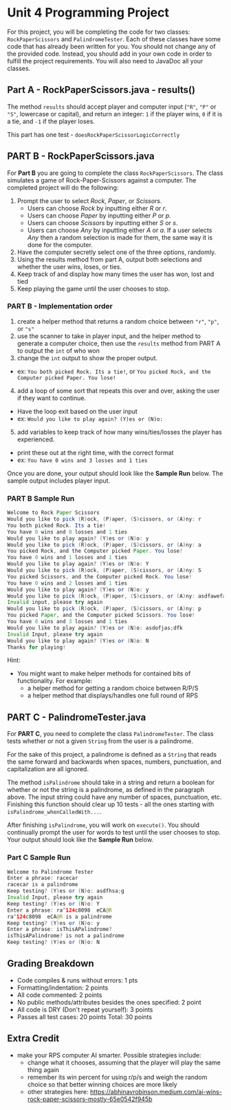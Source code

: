 # Unit 4 Programming Project

For this project, you will be completing the code for two classes: `RockPaperScissors` and `PalindromeTester`. Each of these classes have some code that has already been written for you. You should not change any of the provided code. Instead, you should add in your own code in order to fulfill the project requirements. You will also need to JavaDoc all your classes.

## Part A - RockPaperScissors.java - results()

The method `results` should accept player and computer input (`"R"`, `"P"` or `"S"`, lowercase or capital), and return an integer: `1` if the player wins, `0` if it is a tie, and `-1` if the player loses.

This part has one test - `doesRockPaperScissorLogicCorrectly`

## PART B - RockPaperScissors.java

For **Part B** you are going to complete the class `RockPaperScissors`. The class simulates a game of Rock-Paper-Scissors against a computer. The completed project will do the following:

1. Prompt the user to select *Rock*, *Paper*, or *Scissors*.
   - Users can choose *Rock* by inputting either *R* or *r*.
   - Users can choose *Paper* by inputting either *P* or *p*.
   - Users can choose *Scissors* by inputting either *S* or *s*.
   - Users can choose *Any* by inputting either *A* or *a*. If a user selects *Any* then a random selection is made for them, the same way it is done for the computer.
2. Have the computer secretly select one of the three options, randomly.
3. Using the results method from part A, output both selections and whether the user wins, loses, or ties.
4. Keep track of and display how many times the user has won, lost and tied
5. Keep playing the game until the user chooses to stop.

### PART B - Implementation order
1. create a helper method that returns a random choice between `"r"`, `"p"`, or `"s"`
2. use the scanner to take in player input, and the helper method to generate a computer choice, then use the `results` method from PART A to output the `int` of who won
3. change the `int` output to show the proper output. 
  - ex: `You both picked Rock. Its a tie!`, or `You picked Rock, and the Computer picked Paper. You lose!`
4. add a loop of some sort that repeats this over and over, asking the user if they want to continue. 
  - Have the loop exit based on the user input
  - ex: `Would you like to play again? (Y)es or (N)o:`
5. add variables to keep track of how many wins/ties/losses the player has experienced. 
  - print these out at the right time, with the correct format
  - ex: `You have 0 wins and 3 losses and 1 ties`


Once you are done, your output should look like the **Sample Run** below.
The sample output includes player input. 

### PART B Sample Run

```java
Welcome to Rock Paper Scissors
Would you like to pick (R)ock, (P)aper, (S)cissors, or (A)ny: r
You both picked Rock. Its a tie!
You have 0 wins and 0 losses and 1 ties
Would you like to play again? (Y)es or (N)o: y
Would you like to pick (R)ock, (P)aper, (S)cissors, or (A)ny: a
You picked Rock, and the Computer picked Paper. You lose!
You have 0 wins and 1 losses and 1 ties
Would you like to play again? (Y)es or (N)o: Y
Would you like to pick (R)ock, (P)aper, (S)cissors, or (A)ny: S
You picked Scissors, and the Computer picked Rock. You lose!
You have 0 wins and 2 losses and 1 ties
Would you like to play again? (Y)es or (N)o: y
Would you like to pick (R)ock, (P)aper, (S)cissors, or (A)ny: asdfawefasdf
Invalid input, please try again
Would you like to pick (R)ock, (P)aper, (S)cissors, or (A)ny: p
You picked Paper, and the Computer picked Scissors. You lose!
You have 0 wins and 3 losses and 1 ties
Would you like to play again? (Y)es or (N)o: asdofjas;dfk
Invalid Input, please try again
Would you like to play again? (Y)es or (N)o: N
Thanks for playing! 
```

Hint: 
- You might want to make helper methods for contained bits of functionality. For example:
  - a helper method for getting a random choice between R/P/S
  - a helper method that displays/handles one full round of RPS

## PART C - PalindromeTester.java

For **PART C**, you need to complete the class `PalindromeTester`. The class tests whether or not a given `String` from the user is a palindrome.

For the sake of this project, a palindrome is defined as a `String` that reads the same forward and backwards when spaces, numbers, punctuation, and capitalization are all ignored.

The method `isPalindrome` should take in a string and return a boolean for whether or not the string is a palindrome, as defined in the paragraph above. The input string could have any number of spaces, punctuation, etc. Finishing this function should clear up 10 tests - all the ones starting with `isPalindrome_whenCalledWith...`.

After finishing `isPalindrome`, you will work on `execute()`. You should continually prompt the user for words to test until the user chooses to stop. Your output should look like the **Sample Run** below.

### Part C Sample Run

```java
Welcome to Palindrome Tester
Enter a phrase: racecar
racecar is a palindrome
Keep testing? (Y)es or (N)o: asdfhsa;g
Invalid Input, please try again
Keep testing? (Y)es or (N)o: Y
Enter a phrase: ra^124c8098  eCA@R
ra^124c8098  eCA@R is a palindrome
Keep testing? (Y)es or (N)o: y
Enter a phrase: isThisAPalindrome?
isThisAPalindrome? is not a palindrome
Keep testing? (Y)es or (N)o: N
```

## Grading Breakdown

- Code compiles & runs without errors: 1 pts
- Formatting/indentation: 2 points
- All code commented: 2 points
- No public methods/attributes besides the ones specified: 2 point
- All code is DRY (Don't repeat yourself): 3 points
- Passes all test cases: 20 points
Total: 30 points


## Extra Credit
- make your RPS computer AI smarter. Possible strategies include:
  - change what it chooses, assuming that the player will play the same thing again
  - remember its win percent for using r/p/s and weigh the random choice so that better winning choices are more likely
  - other strategies here: https://abhinavrobinson.medium.com/ai-wins-rock-paper-scissors-mostly-65e0542f945b 